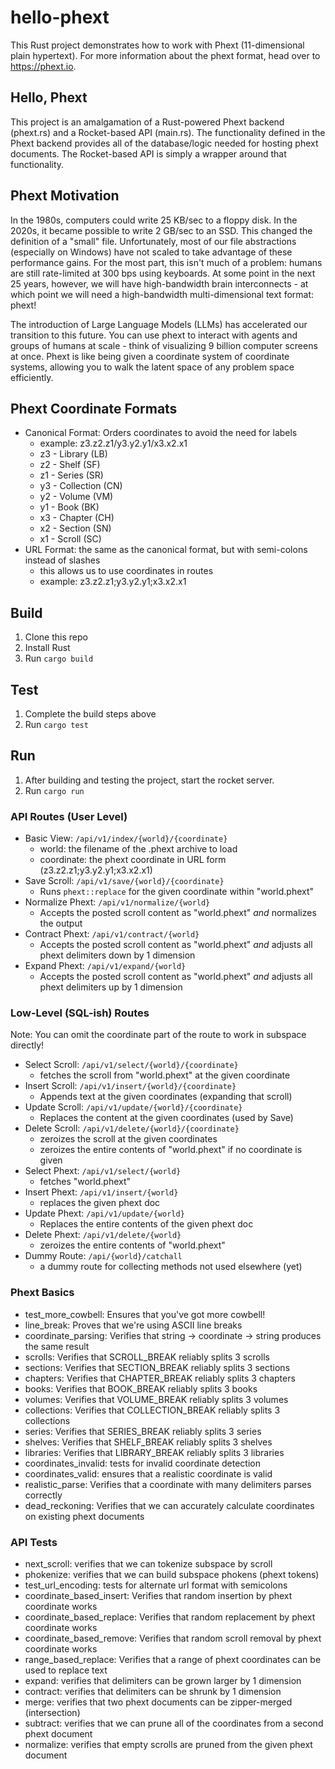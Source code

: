 # hello-phext

This Rust project demonstrates how to work with Phext (11-dimensional plain hypertext). For more information about the phext format, head over to https://phext.io.

## Hello, Phext

This project is an amalgamation of a Rust-powered Phext backend (phext.rs) and a Rocket-based API (main.rs). The functionality defined in the Phext backend provides all of the database/logic needed for hosting phext documents. The Rocket-based API is simply a wrapper around that functionality.

## Phext Motivation

In the 1980s, computers could write 25 KB/sec to a floppy disk. In the 2020s, it became possible to write 2 GB/sec to an SSD. This changed the definition of a "small" file. Unfortunately, most of our file abstractions (especially on Windows) have not scaled to take advantage of these performance gains. For the most part, this isn't much of a problem: humans are still rate-limited at 300 bps using keyboards. At some point in the next 25 years, however, we will have high-bandwidth brain interconnects - at which point we will need a high-bandwidth multi-dimensional text format: phext!

The introduction of Large Language Models (LLMs) has accelerated our transition to this future. You can use phext to interact with agents and groups of humans at scale - think of visualizing 9 billion computer screens at once. Phext is like being given a coordinate system of coordinate systems, allowing you to walk the latent space of any problem space efficiently.

## Phext Coordinate Formats

* Canonical Format: Orders coordinates to avoid the need for labels
  * example: z3.z2.z1/y3.y2.y1/x3.x2.x1
  * z3 - Library (LB)
  * z2 - Shelf (SF)
  * z1 - Series (SR)
  * y3 - Collection (CN)
  * y2 - Volume (VM)
  * y1 - Book (BK)
  * x3 - Chapter (CH)
  * x2 - Section (SN)
  * x1 - Scroll (SC)
* URL Format: the same as the canonical format, but with semi-colons instead of slashes
  * this allows us to use coordinates in routes
  * example: z3.z2.z1;y3.y2.y1;x3.x2.x1

## Build

1. Clone this repo
2. Install Rust
3. Run `cargo build`

## Test

1. Complete the build steps above
2. Run `cargo test`

## Run

1. After building and testing the project, start the rocket server.
2. Run `cargo run`

### API Routes (User Level)

* Basic View: `/api/v1/index/{world}/{coordinate}`
  * world: the filename of the .phext archive to load
  * coordinate: the phext coordinate in URL form (z3.z2.z1;y3.y2.y1;x3.x2.x1)
* Save Scroll: `/api/v1/save/{world}/{coordinate}`
  * Runs `phext::replace` for the given coordinate within "world.phext"
* Normalize Phext: `/api/v1/normalize/{world}`
  * Accepts the posted scroll content as "world.phext" *and* normalizes the output
* Contract Phext: `/api/v1/contract/{world}`
  * Accepts the posted scroll content as "world.phext" *and* adjusts all phext delimiters down by 1 dimension
* Expand Phext: `/api/v1/expand/{world}`
  * Accepts the posted scroll content as "world.phext" *and* adjusts all phext delimiters up by 1 dimension

### Low-Level (SQL-ish) Routes

Note: You can omit the coordinate part of the route to work in subspace directly!

* Select Scroll: `/api/v1/select/{world}/{coordinate}`
  * fetches the scroll from "world.phext" at the given coordinate
* Insert Scroll: `/api/v1/insert/{world}/{coordinate}`
  * Appends text at the given coordinates (expanding that scroll)
* Update Scroll: `/api/v1/update/{world}/{coordinate}`
  * Replaces the content at the given coordinates (used by Save)
* Delete Scroll: `/api/v1/delete/{world}/{coordinate}`
  * zeroizes the scroll at the given coordinates
  * zeroizes the entire contents of "world.phext" if no coordinate is given
* Select Phext: `/api/v1/select/{world}`
  * fetches "world.phext"
* Insert Phext: `/api/v1/insert/{world}`
  * replaces the given phext doc
* Update Phext: `/api/v1/update/{world}`
  * Replaces the entire contents of the given phext doc
* Delete Phext: `/api/v1/delete/{world}`
  * zeroizes the entire contents of "world.phext"
* Dummy Route: `/api/{world}/catchall`
  * a dummy route for collecting methods not used elsewhere (yet)

### Phext Basics

* test_more_cowbell: Ensures that you've got more cowbell!
* line_break: Proves that we're using ASCII line breaks
* coordinate_parsing: Verifies that string -> coordinate -> string produces the same result
* scrolls: Verifies that SCROLL_BREAK reliably splits 3 scrolls
* sections: Verifies that SECTION_BREAK reliably splits 3 sections
* chapters: Verifies that CHAPTER_BREAK reliably splits 3 chapters
* books: Verifies that BOOK_BREAK reliably splits 3 books
* volumes: Verifies that VOLUME_BREAK reliably splits 3 volumes
* collections: Verifies that COLLECTION_BREAK reliably splits 3 collections
* series: Verifies that SERIES_BREAK reliably splits 3 series
* shelves: Verifies that SHELF_BREAK reliably splits 3 shelves
* libraries: Verifies that LIBRARY_BREAK reliably splits 3 libraries
* coordinates_invalid: tests for invalid coordinate detection
* coordinates_valid: ensures that a realistic coordinate is valid
* realistic_parse: Verifies that a coordinate with many delimiters parses correctly
* dead_reckoning: Verifies that we can accurately calculate coordinates on existing phext documents

### API Tests

* next_scroll: verifies that we can tokenize subspace by scroll
* phokenize: verifies that we can build subspace phokens (phext tokens)
* test_url_encoding: tests for alternate url format with semicolons
* coordinate_based_insert: Verifies that random insertion by phext coordinate works
* coordinate_based_replace: Verifies that random replacement by phext coordinate works
* coordinate_based_remove: Verifies that random scroll removal by phext coordinate works
* range_based_replace: Verifies that a range of phext coordinates can be used to replace text
* expand: verifies that delimiters can be grown larger by 1 dimension
* contract: verifies that delimiters can be shrunk by 1 dimension
* merge: verifies that two phext documents can be zipper-merged (intersection)
* subtract: verifies that we can prune all of the coordinates from a second phext document
* normalize: verifies that empty scrolls are pruned from the given phext document
